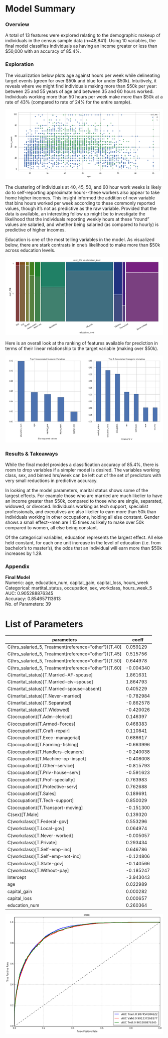 # Model Summary

### Overview
A total of 13 features were explored relating to the demographic makeup of individuals in the census sample data (n=48,841). Using 10 variables, the final model classifies individuals as having an income greater or less than $50,000 with an accuracy of 85.4%. 

### Exploration 
The visualization below plots age against hours per week while delineating target events (green for over $50k and blue for under $50k). Intuitively, it reveals where we might find individuals making more than $50k per year: between 25 and 55 years of age and between 35 and 60 hours worked. Individuals working more than 50 hours per week make more than $50k at a rate of 43% (compared to rate of 24% for the entire sample). 

![alt text](https://github.com/dinicholson/data-scientist-exercise01/blob/master/summary/visuals/age_hrsWorked_target.PNG)

The clustering of individuals at 40, 45, 50, and 60 hour work weeks is likely do to self-reporting approximate hours--these workers also appear to take home higher incomes. This insight informed the addition of new variable that bins hours worked per week according to these commonly reported values, though it’s not as predictive as the raw variable. Provided that the data is available, an interesting follow up might be to investigate the likelihood that the individuals reporting weekly hours at these “round” values are salaried, and whether being salaried (as compared to hourly) is predictive of higher incomes.  

Education is one of the most telling variables in the model. As visualized below, there are stark contrasts in one’s likelihood to make more than $50k across education levels. 

![alt text](https://github.com/dinicholson/data-scientist-exercise01/blob/master/summary/visuals/education_vs_target.PNG)

Here is an overall look at the ranking of features available for prediction in terms of their linear relationship to the target variable (making over $50k).

![alt text](https://github.com/dinicholson/data-scientist-exercise01/blob/master/summary/visuals/ranked_variables.PNG)

### Results & Takeaways

While the final model provides a classification accuracy of 85.4%, there is room to drop variables if a simpler model is desired. The variables working class, sex, and binned hrs/week can be left out of the set of predictors with very small reductions in predictive accuracy.

In looking at the model parameters, marital status shows some of the largest effects. For example those who are married are much likelier to have an income greater than $50k, compared to those who are single, separated, widowed, or divorced. Individuals working as tech support, specialist professionals, and executives are also likelier to earn more than 50k than individuals working in other occupations, holding all else constant. Gender shows a small effect--men are 1.15 times as likely to make over 50k compared to women, all else being constant.

Of the categorical variables, education represents the largest effect. All else held constant, for each one unit increase in the level of education (i.e. from bachelor’s to master’s), the odds that an individual will earn more than $50k increases by 1.29.



### Appendix


__Final Model__  
Numeric: age, education_num, capital_gain, capital_loss, hours_week  
Categorical: martital_status, occupation, sex, workclass, hours_week_5  
AUC: 0.905288876345  
Accuracy: 0.854657113613  
No. of Parameters: 39  

# List of Parameters

| parameters                                            | coeff     |
|-------------------------------------------------------|-----------|
| C(hrs_salaried_5, Treatment(reference="other"))[T.40] |  0.059129 |
| C(hrs_salaried_5, Treatment(reference="other"))[T.45] |  0.515756 |
| C(hrs_salaried_5, Treatment(reference="other"))[T.50] |  0.644978 |
| C(hrs_salaried_5, Treatment(reference="other"))[T.60] | -0.004340 |
| C(marital_status)[T.Married-AF-spouse]                | 1.861631  |
| C(marital_status)[T.Married-civ-spouse]               | 1.864793  |
| C(marital_status)[T.Married-spouse-absent]            | 0.405229  |
| C(marital_status)[T.Never-married]                    | -0.782984 |
| C(marital_status)[T.Separated]                        | -0.862578 |
| C(marital_status)[T.Widowed]                          | -0.420026 |
| C(occupation)[T.Adm-clerical]                         | 0.146397  |
| C(occupation)[T.Armed-Forces]                         | 0.468383  |
| C(occupation)[T.Craft-repair]                         | 0.110841  |
| C(occupation)[T.Exec-managerial]                      | 0.686617  |
| C(occupation)[T.Farming-fishing]                      | -0.663996 |
| C(occupation)[T.Handlers-cleaners]                    | -0.240038 |
| C(occupation)[T.Machine-op-inspct]                    | -0.408008 |
| C(occupation)[T.Other-service]                        | -0.815793 |
| C(occupation)[T.Priv-house-serv]                      | -0.591623 |
| C(occupation)[T.Prof-specialty]                       | 0.763983  |
| C(occupation)[T.Protective-serv]                      | 0.762688  |
| C(occupation)[T.Sales]                                | 0.189691  |
| C(occupation)[T.Tech-support]                         | 0.850029  |
| C(occupation)[T.Transport-moving]                     | -0.151300 |
| C(sex)[T.Male]                                        | 0.139320  |
| C(workclass)[T.Federal-gov]                           | 0.553296  |
| C(workclass)[T.Local-gov]                             | 0.064974  |
| C(workclass)[T.Never-worked]                          | -0.005057 |
| C(workclass)[T.Private]                               | 0.293434  |
| C(workclass)[T.Self-emp-inc]                          | 0.646786  |
| C(workclass)[T.Self-emp-not-inc]                      | -0.124806 |
| C(workclass)[T.State-gov]                             | -0.140566 |
| C(workclass)[T.Without-pay]                           | -0.185247 |
| Intercept                                             | -3.943043 |
| age                                                   | 0.022989  |
| capital_gain                                          | 0.000282  |
| capital_loss                                          | 0.000657  |
| education_num                                         | 0.260364  |



![alt text](https://github.com/dinicholson/data-scientist-exercise01/blob/master/summary/visuals/roc_curve.PNG)



































